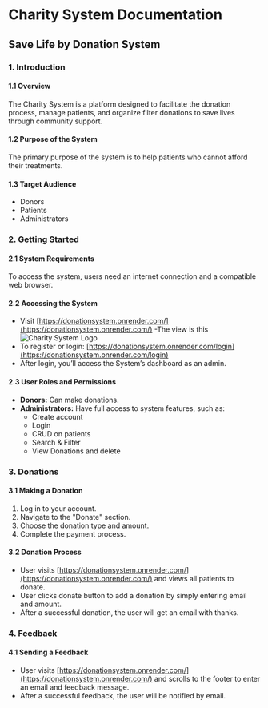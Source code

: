 # Charity System Documentation

## Save Life by Donation System

### 1. Introduction

#### 1.1 Overview

The Charity System is a platform designed to facilitate the donation process, manage patients, and organize filter donations to save lives through community support.

#### 1.2 Purpose of the System

The primary purpose of the system is to help patients who cannot afford their treatments.

#### 1.3 Target Audience

- Donors
- Patients
- Administrators

### 2. Getting Started

#### 2.1 System Requirements

To access the system, users need an internet connection and a compatible web browser.

#### 2.2 Accessing the System

- Visit [https://donationsystem.onrender.com/](https://donationsystem.onrender.com/)
-The view is this
![Charity System Logo](./src/main/resources/static/images/charity-system-logo.png)
- To register or login: [https://donationsystem.onrender.com/login](https://donationsystem.onrender.com/login)
- After login, you’ll access the System’s dashboard as an admin.

#### 2.3 User Roles and Permissions

- **Donors:** Can make donations.
- **Administrators:** Have full access to system features, such as:
  - Create account
  - Login
  - CRUD on patients
  - Search & Filter
  - View Donations and delete

### 3. Donations

#### 3.1 Making a Donation

1. Log in to your account.
2. Navigate to the "Donate" section.
3. Choose the donation type and amount.
4. Complete the payment process.

#### 3.2 Donation Process

- User visits [https://donationsystem.onrender.com/](https://donationsystem.onrender.com/) and views all patients to donate.
- User clicks donate button to add a donation by simply entering email and amount.
- After a successful donation, the user will get an email with thanks.

### 4. Feedback

#### 4.1 Sending a Feedback

- User visits [https://donationsystem.onrender.com/](https://donationsystem.onrender.com/) and scrolls to the footer to enter an email and feedback message.
- After a successful feedback, the user will be notified by email.
